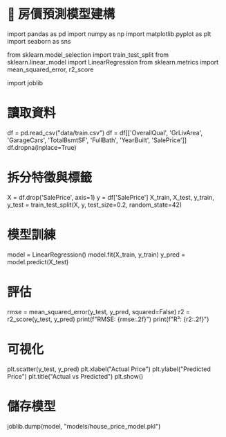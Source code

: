 # 🏡 房價預測模型建構

import pandas as pd
import numpy as np
import matplotlib.pyplot as plt
import seaborn as sns

from sklearn.model_selection import train_test_split
from sklearn.linear_model import LinearRegression
from sklearn.metrics import mean_squared_error, r2_score

import joblib

# 讀取資料
df = pd.read_csv("data/train.csv")
df = df[['OverallQual', 'GrLivArea', 'GarageCars', 'TotalBsmtSF', 'FullBath', 'YearBuilt', 'SalePrice']]
df.dropna(inplace=True)

# 拆分特徵與標籤
X = df.drop('SalePrice', axis=1)
y = df['SalePrice']
X_train, X_test, y_train, y_test = train_test_split(X, y, test_size=0.2, random_state=42)

# 模型訓練
model = LinearRegression()
model.fit(X_train, y_train)
y_pred = model.predict(X_test)

# 評估
rmse = mean_squared_error(y_test, y_pred, squared=False)
r2 = r2_score(y_test, y_pred)
print(f"RMSE: {rmse:.2f}")
print(f"R²: {r2:.2f}")

# 可視化
plt.scatter(y_test, y_pred)
plt.xlabel("Actual Price")
plt.ylabel("Predicted Price")
plt.title("Actual vs Predicted")
plt.show()

# 儲存模型
joblib.dump(model, "models/house_price_model.pkl")
